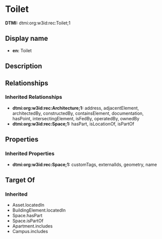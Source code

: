 # Toilet
**DTMI:** dtmi:org:w3id:rec:Toilet;1
## Display name
- **en:** Toilet
## Description
## Relationships
### Inherited Relationships
* **dtmi:org:w3id:rec:Architecture;1:** address, adjacentElement, architectedBy, constructedBy, containsElement, documentation, hasPoint, intersectingElement, isFedBy, operatedBy, ownedBy
* **dtmi:org:w3id:rec:Space;1:** hasPart, isLocationOf, isPartOf
## Properties
### Inherited Properties
* **dtmi:org:w3id:rec:Space;1:** customTags, externalIds, geometry, name
## Target Of
### Inherited
* Asset.locatedIn
* BuildingElement.locatedIn
* Space.hasPart
* Space.isPartOf
* Apartment.includes
* Campus.includes
